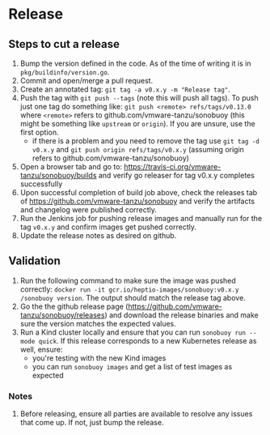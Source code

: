 # Release

## Steps to cut a release

1. Bump the version defined in the code. As of the time of writing it is in
   `pkg/buildinfo/version.go`.
1. Commit and open/merge a pull request.
1. Create an annotated tag: `git tag -a v0.x.y -m "Release tag"`.
1. Push the tag with `git push --tags` (note this will push all tags). To push
   just one tag do something like: `git push <remote> refs/tags/v0.13.0` where
   `<remote>` refers to github.com/vmware-tanzu/sonobuoy (this might be something like
   `upstream` or `origin`). If you are unsure, use the first option.
    - if there is a problem and you need to remove the tag use `git tag -d v0.x.y` and `git push origin refs/tags/v0.x.y` (assuming origin refers to github.com/vmware-tanzu/sonobuoy)
1. Open a browser tab and go to: https://travis-ci.org/vmware-tanzu/sonobuoy/builds 
    and verify go releaser for tag v0.x.y completes successfully
1. Upon successful completion of build job above, check the releases tab of
   https://github.com/vmware-tanzu/sonobuoy and verify the artifacts and changelog were published correctly.
1. Run the Jenkins job for pushing release images and manually run for the tag `v0.x.y` and confirm images get pushed correctly.
2. Update the release notes as desired on github.

## Validation
1. Run the following command to make sure the image was pushed
   correctly: `docker run -it gcr.io/heptio-images/sonobuoy:v0.x.y /sonobuoy version`. The output should
   match the release tag above.  
1. Go the the github release page (https://github.com/vmware-tanzu/sonobuoy/releases) and download the release binaries and make sure the version matches the expected values.
2. Run a Kind cluster locally and ensure that you can run `sonobuoy run --mode quick`. If this release corresponds to a new Kubernetes release as well, ensure:
    - you're testing with the new Kind images
    - you can run `sonobuoy images` and get a list of test images as expected

### Notes
1. Before releasing, ensure all parties are available to resolve any issues that come up. If not, just bump the release.